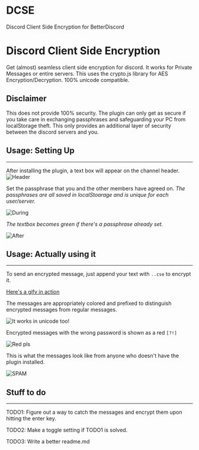 # DCSE
Discord Client Side Encryption for BetterDiscord


# Discord Client Side Encryption
Get (almost) seamless client side encryption for discord. It works for Private Messages or entire servers.
This uses the crypto.js library for AES Encryption/Decryption. 100% unicode compatible.

## Disclaimer
This does not provide 100% security. The plugin can only get as secure if you take care in exchanging passphrases and safeguarding your PC from localStorage theft. This only provides an additional layer of security between the discord servers and you.

## Usage: Setting Up
-------
After installing the plugin, a text box will appear on the channel header.
![Header](http://i.imgur.com/6bUKCR3.png)


Set the passphrase that you and the other members have agreed on.
*The passphrases are all saved in localStoarage and is unique for each user/server.*

![During](http://i.imgur.com/UuELGYS.png)

_The textbox becomes green if there's a passphrase already set._

![After](http://i.imgur.com/Ndv0Lps.png)

## Usage: Actually using it
------
To send an encrypted message, just append your text with `..cse` to encrypt it.

[Here's a gifv in action](http://i.imgur.com/cZZPNAC.gifv)

The messages are appropriately colored and prefixed to distinguish encrypted messages from regular messages.

![It works in unicode too!](http://i.imgur.com/WVNKFWY.png)

Encrypted messages with the wrong password is shown as a red `[?!]`

![Red pls](http://i.imgur.com/qE3Ti1I.png)

This is what the messages look like from anyone who doesn't have the plugin installed.

![SPAM](http://i.imgur.com/ggBtXQe.png)

## Stuff to do
------
TODO1: Figure out a way to catch the messages and encrypt them upon hitting the enter key.

TODO2: Make a toggle setting if TODO1 is solved.

TODO3: Write a better readme.md
